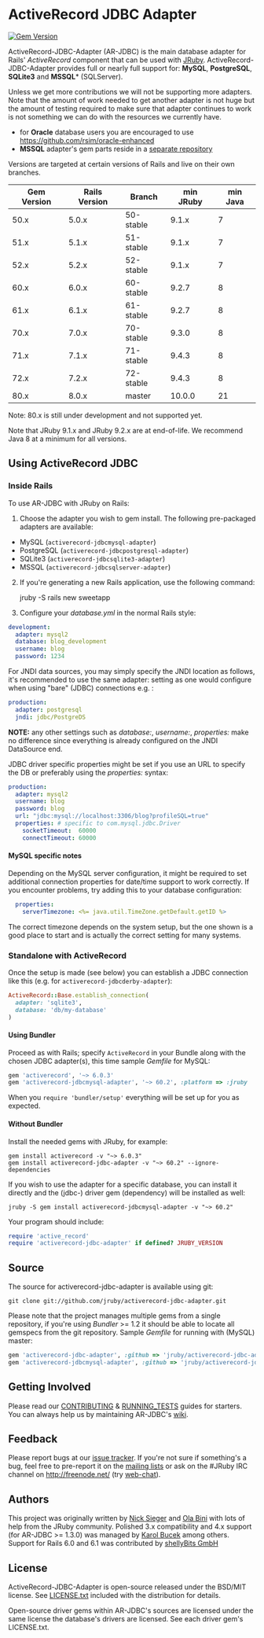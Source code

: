 # ActiveRecord JDBC Adapter

[![Gem Version](https://badge.fury.io/rb/activerecord-jdbc-adapter.svg)][7]

ActiveRecord-JDBC-Adapter (AR-JDBC) is the main database adapter for Rails'
*ActiveRecord* component that can be used with [JRuby][0].
ActiveRecord-JDBC-Adapter provides full or nearly full support for:
**MySQL**, **PostgreSQL**, **SQLite3** and **MSSQL*** (SQLServer).

Unless we get more contributions we will not be supporting more adapters.
Note that the amount of work needed to get another adapter is not huge but
the amount of testing required to make sure that adapter continues to work
is not something we can do with the resources we currently have.

- for **Oracle** database users you are encouraged to use
  https://github.com/rsim/oracle-enhanced
- **MSSQL** adapter's gem parts reside in a [separate repository][8]

Versions are targeted at certain versions of Rails and live on their own branches.

| Gem Version | Rails Version | Branch    | min JRuby | min Java |
| ----------- | ------------- | --------- | --------- | -------- |
| 50.x        | 5.0.x         | 50-stable | 9.1.x     | 7        |
| 51.x        | 5.1.x         | 51-stable | 9.1.x     | 7        |
| 52.x        | 5.2.x         | 52-stable | 9.1.x     | 7        |
| 60.x        | 6.0.x         | 60-stable | 9.2.7     | 8        |
| 61.x        | 6.1.x         | 61-stable | 9.2.7     | 8        |
| 70.x        | 7.0.x         | 70-stable | 9.3.0     | 8        |
| 71.x        | 7.1.x         | 71-stable | 9.4.3     | 8        |
| 72.x        | 7.2.x         | 72-stable | 9.4.3     | 8        |
| 80.x        | 8.0.x         | master    | 10.0.0    | 21       |

Note: 80.x is still under development and not supported yet.

Note that JRuby 9.1.x and JRuby 9.2.x are at end-of-life. We recommend Java 8
at a minimum for all versions.

## Using ActiveRecord JDBC

### Inside Rails

To use AR-JDBC with JRuby on Rails:

1. Choose the adapter you wish to gem install. The following pre-packaged
adapters are available:

  - MySQL (`activerecord-jdbcmysql-adapter`)
  - PostgreSQL (`activerecord-jdbcpostgresql-adapter`)
  - SQLite3 (`activerecord-jdbcsqlite3-adapter`)
  - MSSQL (`activerecord-jdbcsqlserver-adapter`)

2. If you're generating a new Rails application, use the following command:

    jruby -S rails new sweetapp

3. Configure your *database.yml* in the normal Rails style:

```yml
development:
  adapter: mysql2
  database: blog_development
  username: blog
  password: 1234
```

For JNDI data sources, you may simply specify the JNDI location as follows, it's
recommended to use the same adapter: setting as one would configure when using
"bare" (JDBC) connections e.g. :

```yml
production:
  adapter: postgresql
  jndi: jdbc/PostgreDS
```

**NOTE:** any other settings such as *database:*, *username:*, *properties:* make
no difference since everything is already configured on the JNDI DataSource end.

JDBC driver specific properties might be set if you use an URL to specify the DB
or preferably using the *properties:* syntax:

```yml
production:
  adapter: mysql2
  username: blog
  password: blog
  url: "jdbc:mysql://localhost:3306/blog?profileSQL=true"
  properties: # specific to com.mysql.jdbc.Driver
    socketTimeout:  60000
    connectTimeout: 60000
```

#### MySQL specific notes

Depending on the MySQL server configuration, it might be required to set
additional connection properties for date/time support to work correctly. If you
encounter problems, try adding this to your database configuration:

```yml
  properties:
    serverTimezone: <%= java.util.TimeZone.getDefault.getID %>
```

The correct timezone depends on the system setup, but the one shown is a good
place to start and is actually the correct setting for many systems.


### Standalone with ActiveRecord

Once the setup is made (see below) you can establish a JDBC connection like this
(e.g. for `activerecord-jdbcderby-adapter`):

```ruby
ActiveRecord::Base.establish_connection(
  adapter: 'sqlite3',
  database: 'db/my-database'
)
```

#### Using Bundler

Proceed as with Rails; specify `ActiveRecord` in your Bundle along with the
chosen JDBC adapter(s), this time sample *Gemfile* for MySQL:

```ruby
gem 'activerecord', '~> 6.0.3'
gem 'activerecord-jdbcmysql-adapter', '~> 60.2', :platform => :jruby
```

When you `require 'bundler/setup'` everything will be set up for you as expected.

#### Without Bundler

Install the needed gems with JRuby, for example:

    gem install activerecord -v "~> 6.0.3"
    gem install activerecord-jdbc-adapter -v "~> 60.2" --ignore-dependencies

If you wish to use the adapter for a specific database, you can install it
directly and the (jdbc-) driver gem (dependency) will be installed as well:

    jruby -S gem install activerecord-jdbcmysql-adapter -v "~> 60.2"

Your program should include:

```ruby
require 'active_record'
require 'activerecord-jdbc-adapter' if defined? JRUBY_VERSION
```

## Source

The source for activerecord-jdbc-adapter is available using git:

    git clone git://github.com/jruby/activerecord-jdbc-adapter.git

Please note that the project manages multiple gems from a single repository,
if you're using *Bundler* >= 1.2 it should be able to locate all gemspecs from
the git repository. Sample *Gemfile* for running with (MySQL) master:

```ruby
gem 'activerecord-jdbc-adapter', :github => 'jruby/activerecord-jdbc-adapter'
gem 'activerecord-jdbcmysql-adapter', :github => 'jruby/activerecord-jdbc-adapter'
```

## Getting Involved

Please read our [CONTRIBUTING](CONTRIBUTING.md) & [RUNNING_TESTS](RUNNING_TESTS.md)
guides for starters. You can always help us by maintaining AR-JDBC's [wiki][5].

## Feedback

Please report bugs at our [issue tracker][3]. If you're not sure if
something's a bug, feel free to pre-report it on the [mailing lists][1] or
ask on the #JRuby IRC channel on http://freenode.net/ (try [web-chat][6]).

## Authors

This project was originally written by [Nick Sieger](http://github.com/nicksieger)
and [Ola Bini](http://github.com/olabini) with lots of help from the JRuby community.
Polished 3.x compatibility and 4.x support (for AR-JDBC >= 1.3.0) was managed by
[Karol Bucek](http://github.com/kares) among others. Support for Rails 6.0 and 6.1 was
contributed by [shellyBits GmbH](https://shellybits.ch/)

## License

ActiveRecord-JDBC-Adapter is open-source released under the BSD/MIT license.
See [LICENSE.txt](LICENSE.txt) included with the distribution for details.

Open-source driver gems within AR-JDBC's sources are licensed under the same
license the database's drivers are licensed. See each driver gem's LICENSE.txt.

[0]: http://www.jruby.org/
[1]: http://jruby.org/community
[2]: http://github.com/jruby/activerecord-jdbc-adapter/blob/master/activerecord-jdbcmssql-adapter
[3]: https://github.com/jruby/activerecord-jdbc-adapter/issues
[4]: http://github.com/nicksieger/activerecord-cachedb-adapter
[5]: https://github.com/jruby/activerecord-jdbc-adapter/wiki
[6]: https://webchat.freenode.net/?channels=#jruby
[7]: http://badge.fury.io/rb/activerecord-jdbc-adapter
[8]: https://github.com/jruby/activerecord-jdbcsqlserver-adapter
